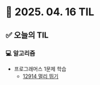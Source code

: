 # 📅 2025. 04. 16 TIL

## ✅ 오늘의 TIL

### 💻 알고리즘

- 프로그래머스 1문제 학습  
  - [12914 멀리 뛰기](https://school.programmers.co.kr/learn/courses/30/lessons/12914)

